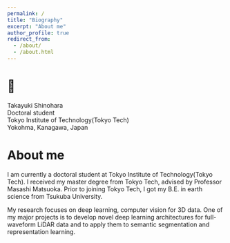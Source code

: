 ```yaml
---
permalink: /
title: "Biography"
excerpt: "About me"
author_profile: true
redirect_from: 
  - /about/
  - /about.html
---
```



👋 
======
Takayuki Shinohara  
Doctoral student  
Tokyo Institute of Technology(Tokyo Tech)  
Yokohma, Kanagawa, Japan  


About me
======
I am currently a doctoral student at Tokyo Institute of Technology(Tokyo Tech). I received my master degree from Tokyo Tech, advised by Professor Masashi Matsuoka. Prior to joining Tokyo Tech, I got my B.E. in earth science from Tsukuba University.

My research focuses on deep learning, computer vision for 3D data. One of my major projects is to develop novel deep learning architectures for full-waveform LiDAR data and to apply them to semantic segmentation and representation learning. 
